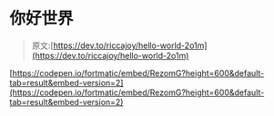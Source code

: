 # 你好世界

> 原文:[https://dev.to/riccajoy/hello-world-2o1m](https://dev.to/riccajoy/hello-world-2o1m)

[https://codepen.io/fortmatic/embed/RezomG?height=600&default-tab=result&embed-version=2](https://codepen.io/fortmatic/embed/RezomG?height=600&default-tab=result&embed-version=2)